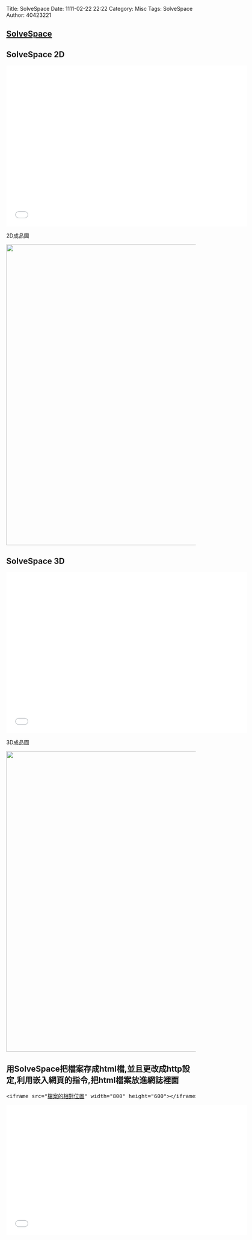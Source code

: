 Title: SolveSpace
Date: 1111-02-22 22:22
Category: Misc
Tags: SolveSpace
Author: 40423221

<h2><a href="http://solvespace.com/">SolveSpace</a></h2>
<h2>SolveSpace 2D</h2>
<iframe src="網址" width="640" height="428" frameborder="0" webkitallowfullscreen mozallowfullscreen allowfullscreen></iframe>
<p>2D成品圖</p>
<img src="../data/solvespace 2D.png" width="800" />

<h2>SolveSpace 3D</h2>
<iframe src="file:///Y:/tmp/hw/data/solvespace/model-ok.html" width="640" height="428" frameborder="0" webkitallowfullscreen mozallowfullscreen allowfullscreen></iframe>
<p>3D成品圖</p>
<img src="file:///Y:/tmp/hw/data/solvespace/model-ok.html" width="800" />

<h2>用SolveSpace把檔案存成html檔,並且更改成http設定,利用嵌入網頁的指令,把html檔案放進網誌裡面</h2>
<pre>&lt;iframe src="<u>檔案的相對位置</u>" width="800" height="600">&lt;/iframe></pre>
<iframe src="網址" width="640" height="347" frameborder="0" webkitallowfullscreen mozallowfullscreen allowfullscreen></iframe>